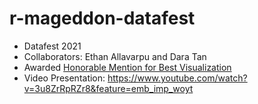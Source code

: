# r-mageddon-datafest

- Datafest 2021
- Collaborators: Ethan Allavarpu and Dara Tan
- Awarded [Honorable Mention for Best Visualization](http://datafest.stat.ucla.edu/past-datafests/2021-asa-datafesttm-results/)
- Video Presentation: https://www.youtube.com/watch?v=3u8ZrRpRZr8&feature=emb_imp_woyt
